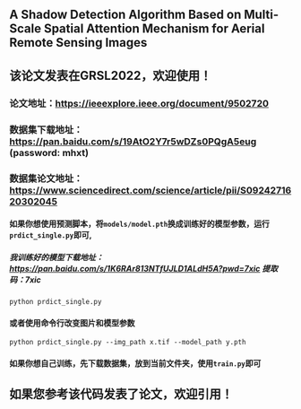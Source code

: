 ## A Shadow Detection Algorithm Based on Multi-Scale Spatial Attention Mechanism for Aerial Remote Sensing Images
## 该论文发表在GRSL2022，欢迎使用！
### 论文地址：https://ieeexplore.ieee.org/document/9502720
### 数据集下载地址： https://pan.baidu.com/s/19AtO2Y7r5wDZs0PQgA5eug (password: mhxt)
### 数据集论文地址：https://www.sciencedirect.com/science/article/pii/S0924271620302045

#### 如果你想使用预测脚本，将`models/model.pth`换成训练好的模型参数，运行`prdict_single.py`即可,
##### 我训练好的模型下载地址：https://pan.baidu.com/s/1K6RAr813NTfUJLD1ALdH5A?pwd=7xic  提取码：7xic 
```python prdict_single.py ```
#### 或者使用命令行改变图片和模型参数
```python prdict_single.py --img_path x.tif --model_path y.pth```

#### 如果你想自己训练，先下载数据集，放到当前文件夹，使用`train.py`即可

## 如果您参考该代码发表了论文，欢迎引用！
